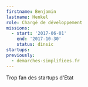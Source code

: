 ```yaml
---
firstname: Benjamin
lastname: Henkel
role: Chargé de développement
missions:
  - start: '2017-06-01'
    end: '2017-10-30'
    status: dinsic
startups:
previously:
  - demarches-simplifiees.fr
---
```


Trop fan des startups d'Etat
